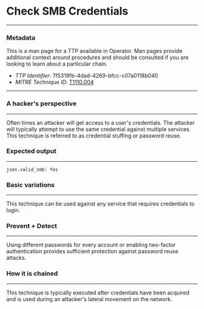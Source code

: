 
# Check SMB Credentials

---

### Metadata

This is a man page for a TTP available in Operator. Man pages provide additional context around procedures and should be consulted if you are looking to learn about a particular chain.

- *TTP Identifier*: 7f5319fb-4dad-4269-bfcc-c07a0118b040
- *MITRE Technique ID*: [T1110.004](https://attack.mitre.org/techniques/T1110/004/)

---

### A hacker's perspective

---

Often times an attacker will get access to a user's credentials. The attacker will typically attempt to use the same credential against multiple services. This technique is referred to as credential stuffing or password reuse. 

### Expected output

---

```json.valid_smb: Yes```

### Basic variations

---

This technique can be used against any service that requires credentials to login.

### Prevent + Detect

---

Using different passwords for every account or enabling two-factor authentication provides sufficient protection against password reuse attacks. 

### How it is chained

---

This technique is typically executed after credentials have been acquired and is used during an attacker's lateral movement on the network.